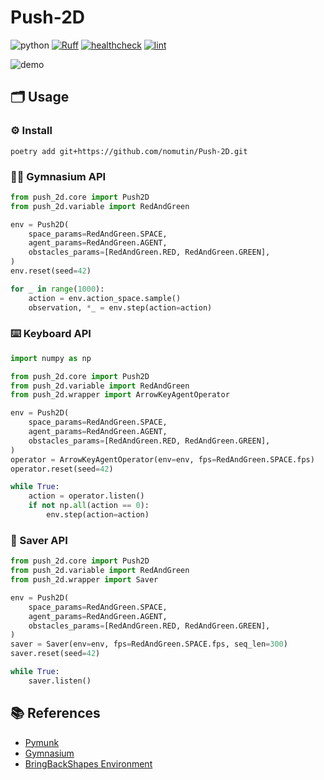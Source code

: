 # Push-2D

![python](https://img.shields.io/badge/python-3.8%20|%203.9%20|%203.10-blue)
[![Ruff](https://img.shields.io/endpoint?url=https://raw.githubusercontent.com/charliermarsh/ruff/main/assets/badge/v2.json)](https://github.com/astral-sh/ruff)
[![healthcheck](https://github.com/nomutin/push2d-simulator/actions/workflows/healthcheck.yml/badge.svg)](https://github.com/nomutin/push2d-simulator/actions/workflows/healthcheck.yml)
[![lint](https://github.com/nomutin/push2d-simulator/actions/workflows/lint.yml/badge.svg)](https://github.com/nomutin/push2d-simulator/actions/workflows/lint.yml)

![demo](https://github.com/nomutin/Push-2D/assets/48053582/a0283860-ac3f-4a1c-b4e3-5460570c66f6)

## 🗂️ Usage

### ⚙️ Install

```shell
poetry add git+https://github.com/nomutin/Push-2D.git
```

### 🏋️‍♀️ Gymnasium API

```python
from push_2d.core import Push2D
from push_2d.variable import RedAndGreen

env = Push2D(
    space_params=RedAndGreen.SPACE,
    agent_params=RedAndGreen.AGENT,
    obstacles_params=[RedAndGreen.RED, RedAndGreen.GREEN],
)
env.reset(seed=42)

for _ in range(1000):
    action = env.action_space.sample()
    observation, *_ = env.step(action=action)
```

### ⌨️ Keyboard API

```python
import numpy as np

from push_2d.core import Push2D
from push_2d.variable import RedAndGreen
from push_2d.wrapper import ArrowKeyAgentOperator

env = Push2D(
    space_params=RedAndGreen.SPACE,
    agent_params=RedAndGreen.AGENT,
    obstacles_params=[RedAndGreen.RED, RedAndGreen.GREEN],
)
operator = ArrowKeyAgentOperator(env=env, fps=RedAndGreen.SPACE.fps)
operator.reset(seed=42)

while True:
    action = operator.listen()
    if not np.all(action == 0):
        env.step(action=action)
```

### 📀 Saver API

```python
from push_2d.core import Push2D
from push_2d.variable import RedAndGreen
from push_2d.wrapper import Saver

env = Push2D(
    space_params=RedAndGreen.SPACE,
    agent_params=RedAndGreen.AGENT,
    obstacles_params=[RedAndGreen.RED, RedAndGreen.GREEN],
)
saver = Saver(env=env, fps=RedAndGreen.SPACE.fps, seq_len=300)
saver.reset(seed=42)

while True:
    saver.listen()
```

## 📚 References

- [Pymunk](http://www.pymunk.org/en/latest/)
- [Gymnasium](https://github.com/Farama-Foundation/Gymnasium)
- [BringBackShapes Environment](https://github.com/arnavkj1995/BBS)
